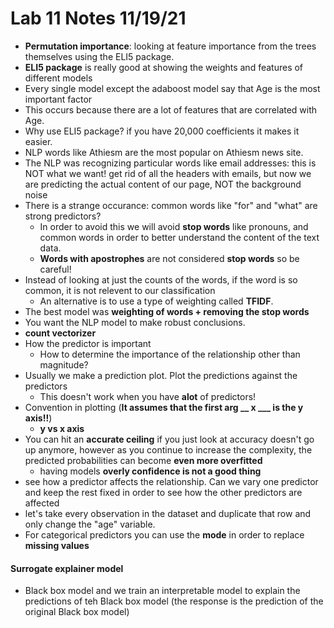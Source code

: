 # Lab 11 Notes  11/19/21

- **Permutation importance**: looking at feature importance from the trees themselves using the ELI5 package. 
- **ELI5 package** is really good at showing the weights and features of different models 
- Every single model except the adaboost model say that Age is the most important factor
- This occurs because there are a lot of features that are correlated with Age. 
- Why use ELI5 package? if you have 20,000 coefficients it makes it easier. 
- NLP words like Athiesm are the most popular on Athiesm news site. 
- The NLP was recognizing particular words like email addresses: this is NOT what we want! get rid of all the headers with emails, but now we are predicting the actual content of our page, NOT the background noise
- There is a strange occurance: common words like "for" and "what" are strong predictors? 
	- In order to avoid this we will avoid **stop words** like pronouns, and common words in order to better understand the content of the text data. 
	- **Words with apostrophes** are not considered **stop words** so be careful!
- Instead of looking at just the counts of the words, if the word is so common, it is not relevent to our classification
	- An alternative is to use a type of weighting called **TFIDF**. 
- The best model was **weighting of words + removing the stop words**
- You want the NLP model to make robust conclusions. 
- **count vectorizer**
- How the predictor is important
	- How to determine the importance of the relationship other than magnitude?
- Usually we make a prediction plot. Plot the predictions against the predictors 
	- This doesn't work when you have **alot** of predictors!
- Convention in plotting (**It assumes that the first arg __ x ___ is the y axis!!**)
	- **y vs x axis**
- You can hit an **accurate ceiling** if you just look at accuracy doesn't go up anymore, however as you continue to increase the complexity, the predicted probabilities can become **even more overfitted** 
	- having models **overly confidence is not a good thing**
- see how a predictor affects the relationship. Can we vary one predictor and keep the rest fixed in order to see how the other predictors are affected
- let's take every observation in the dataset and duplicate that row and only change the "age" variable.
- For categorical predictors you can use the **mode** in order to replace **missing values**

#### Surrogate explainer model 
- Black box model and we train an interpretable model to explain the predictions of teh Black box model (the response is the prediction of the original Black box model)

